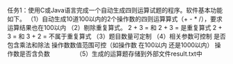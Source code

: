 任务1：使用C或Java语言完成一个自动生成四则运算试题的程序。软件基本功能如下。
（1）自动生成10道100以内的2个操作数的四则运算算式（+ - *  /），要求运算结果也在100以内
（2）剔除重复算式。  2 + 3 =    和  2 + 3 =     是重复算式      2 + 3 =   和   3 + 2 =  不属于重复算式
（3）题目数量可定制
（4）相关参数可控制
          是否包含乘法和除法
          操作数数值范围可控（如操作数 在100以内   还是1000以内）
          操作数是否含负数　　　　
  （5）生成的运算题存储到外部文件result.txt中
